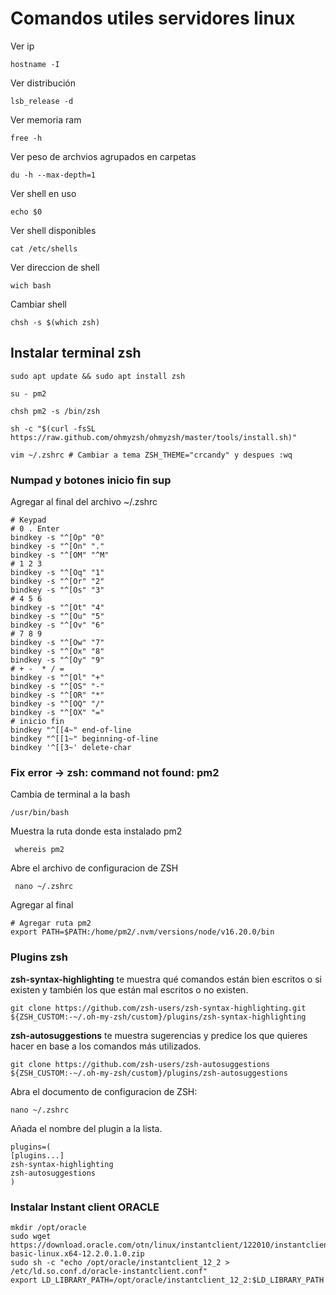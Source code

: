 # Comandos utiles servidores linux

Ver ip
```
hostname -I
```

Ver distribución
```
lsb_release -d
```

Ver memoria ram
```
free -h
```

Ver peso de archvios agrupados en carpetas
```
du -h --max-depth=1
```

Ver shell en uso
```
echo $0
```

Ver shell disponibles
```
cat /etc/shells
```

Ver direccion de shell
```
wich bash
```

Cambiar shell
```
chsh -s $(which zsh)
```

## Instalar terminal zsh
```
sudo apt update && sudo apt install zsh
```
```
su - pm2
```
```
chsh pm2 -s /bin/zsh
```
```
sh -c "$(curl -fsSL https://raw.github.com/ohmyzsh/ohmyzsh/master/tools/install.sh)"
```
```
vim ~/.zshrc # Cambiar a tema ZSH_THEME="crcandy" y despues :wq
```
### Numpad y botones inicio fin sup
Agregar al final del archivo  ~/.zshrc
```
# Keypad
# 0 . Enter
bindkey -s "^[Op" "0"
bindkey -s "^[On" "."
bindkey -s "^[OM" "^M"
# 1 2 3
bindkey -s "^[Oq" "1"
bindkey -s "^[Or" "2"
bindkey -s "^[Os" "3"
# 4 5 6
bindkey -s "^[Ot" "4"
bindkey -s "^[Ou" "5"
bindkey -s "^[Ov" "6"
# 7 8 9
bindkey -s "^[Ow" "7"
bindkey -s "^[Ox" "8"
bindkey -s "^[Oy" "9"
# + -  * / =
bindkey -s "^[Ol" "+"
bindkey -s "^[OS" "-"
bindkey -s "^[OR" "*"
bindkey -s "^[OQ" "/"
bindkey -s "^[OX" "="
# inicio fin
bindkey "^[[4~" end-of-line
bindkey "^[[1~" beginning-of-line
bindkey '^[[3~' delete-char
```

### Fix error -> zsh: command not found: pm2
Cambia de terminal a la bash
```
/usr/bin/bash
```
Muestra la ruta donde esta instalado pm2
```
 whereis pm2
```
Abre el archivo de configuracion de ZSH
```
 nano ~/.zshrc
```
Agregar al final
```
# Agregar ruta pm2
export PATH=$PATH:/home/pm2/.nvm/versions/node/v16.20.0/bin
```




### Plugins zsh

**zsh-syntax-highlighting** te muestra qué comandos están bien escritos o si existen y también los que están mal escritos o no existen. 

```
git clone https://github.com/zsh-users/zsh-syntax-highlighting.git ${ZSH_CUSTOM:-~/.oh-my-zsh/custom}/plugins/zsh-syntax-highlighting

```


**zsh-autosuggestions** te muestra sugerencias y predice los que quieres hacer en base a los comandos más utilizados.

```
git clone https://github.com/zsh-users/zsh-autosuggestions ${ZSH_CUSTOM:-~/.oh-my-zsh/custom}/plugins/zsh-autosuggestions
```


Abra el documento de configuracion de ZSH:

```
nano ~/.zshrc
```

Añada el nombre del plugin a la lista.

```
plugins=( 
[plugins...]
zsh-syntax-highlighting
zsh-autosuggestions
)
```

### Instalar Instant client ORACLE
```
mkdir /opt/oracle
sudo wget https://download.oracle.com/otn/linux/instantclient/122010/instantclient-basic-linux.x64-12.2.0.1.0.zip
sudo sh -c "echo /opt/oracle/instantclient_12_2 > /etc/ld.so.conf.d/oracle-instantclient.conf"
export LD_LIBRARY_PATH=/opt/oracle/instantclient_12_2:$LD_LIBRARY_PATH
```
